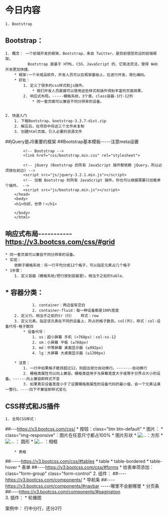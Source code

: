 # 今日内容
	1. Bootstrap




## Bootstrap：
	1. 概念： 一个前端开发的框架，Bootstrap，来自 Twitter，是目前很受欢迎的前端框架。
	          Bootstrap 是基于 HTML、CSS、JavaScript 的，它简洁灵活，使得 Web 开发更加快捷。
		* 框架:一个半成品软件，开发人员可以在框架基础上，在进行开发，简化编码。
		* 好处：
			1. 定义了很多的css样式和js插件。
			    * 我们开发人员直接可以使用这些样式和插件得到丰富的页面效果。
			2. 响应式布局。-----栅格系统，3个类，class容器-1行-12列
				* 同一套页面可以兼容不同分辨率的设备。


	2. 快速入门
		1. 下载Bootstrap，bootstrap-3.3.7-dist.zip
		2. 解压后，在项目中将这三个文件夹复制
		3. 创建html页面，引入必要的资源文件

##jQuery是JS重要的框架
##Bootstrap基本模板-----注意meta设置
		<!DOCTYPE html>
		<html lang="zh-CN">
		<head>
		    <meta charset="utf-8">
		    <meta http-equiv="X-UA-Compatible" content="IE=edge">
		    <meta name="viewport" content="width=device-width, initial-scale=1">
		    <!-- 上述3个meta标签*必须*放在最前面，任何其他内容都*必须*跟随其后！ -->
		    <title>Bootstrap HelloWorld</title>
		
		    <!-- Bootstrap -->
		    <link href="css/bootstrap.min.css" rel="stylesheet">
		
		    <!-- jQuery (Bootstrap 的所有 JavaScript 插件都依赖 jQuery，所以必须放在前边) -->
		    <script src="js/jquery-3.2.1.min.js"></script>
		    <!-- 加载 Bootstrap 的所有 JavaScript 插件。你也可以根据需要只加载单个插件。 -->
		    <script src="js/bootstrap.min.js"></script>
		</head>
		<body>
		<h1>你好，世界！</h1>
		
		</body>
		</html>

## 响应式布局-----------https://v3.bootcss.com/css/#grid
	* 同一套页面可以兼容不同分辨率的设备。
	* 实现：
	    依赖于栅格系统：将一行平均分成12个格子，可以指定元素占几个格子
	* 3步骤：
		1. 定义容器（栅格系统/把行放到容器里）。相当于之前的table、
##			* 容器分类：
				1. container：两边留有空白
				2. container-fluid：每一种设备都是100%宽度
		2. 定义行。相当于之前的tr（行）   样式：row
		3. 定义元素。指定该元素在不同的设备上，所占的格子数目。col(列)，样式：col-设备代号-格子数目
			* 设备代号：
				1. xs：超小屏幕 手机 (<768px)：col-xs-12
				2. sm：小屏幕 平板 (≥768px)
				3. md：中等屏幕 桌面显示器 (≥992px)
				4. lg：大屏幕 大桌面显示器 (≥1200px)

		* 注意：
			1. 一行中如果格子数目超过12，则超出部分自动换行。-------自动换行
			2. 栅格类属性可以向上兼容。栅格类适用于与屏幕宽度大于或等于分界点大小的设备。------向上兼容即样式不变
			3. 如果真实设备宽度小于了设置栅格类属性的设备代码的最小值，会一个元素沾满一整行。----向下不兼容即样式变化
			
			
## CSS样式和JS插件
	1. 全局CSS样式：
##---https://v3.bootcss.com/css/
		* 按钮：class="btn btn-default"
		* 图片：
			*  class="img-responsive"：图片在任意尺寸都占100%
			*  图片形状
				*  <img src="..." alt="..." class="img-rounded">：方形
				*  <img src="..." alt="..." class="img-circle"> ： 圆形
				*  <img src="..." alt="..." class="img-thumbnail"> ：相框
				
		* 表格
##-----https://v3.bootcss.com/css/#tables
			* table
			* table-bordered
			* table-hover
		* 表单
##----https://v3.bootcss.com/css/#forms
			* 给表单项添加：class="form-group" class="form-control" 
	2. 组件：
##----https://v3.bootcss.com/components/
		* 导航条
##----https://v3.bootcss.com/components/#navbar
		-----哪里不会删哪里
		* 分页条
##----https://v3.bootcss.com/components/#pagination		
	3. 插件：
		* 轮播图
		
案例中：  行中分行，还分2行

